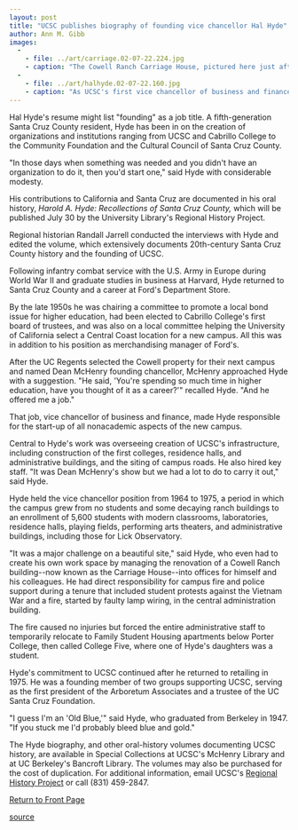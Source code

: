 ```yaml
---
layout: post
title: "UCSC publishes biography of founding vice chancellor Hal Hyde"
author: Ann M. Gibb
images:
  -
    - file: ../art/carriage.02-07-22.224.jpg
    - caption: "The Cowell Ranch Carriage House, pictured here just after Hal Hyde managed its renovations, creating the first administrative office space at UCSC. Photo: Vester Dick, courtesy UCSC Special Collections"
  -
    - file: ../art/halhyde.02-07-22.160.jpg
    - caption: "As UCSC's first vice chancellor of business and finance, Hal Hyde oversaw construction of the first colleges and residence halls as well as the siting of campus roads. Photo: Don Harris, UCSC Photo Services"
---
```


Hal Hyde's resume might list "founding" as a job title. A fifth-generation Santa Cruz County resident, Hyde has been in on the creation of organizations and institutions ranging from UCSC and Cabrillo College to the Community Foundation and the Cultural Council of Santa Cruz County.

"In those days when something was needed and you didn't have an organization to do it, then you'd start one," said Hyde with considerable modesty.

His contributions to California and Santa Cruz are documented in his oral history, _Harold A. Hyde: Recollections of Santa Cruz County,_ which will be published July 30 by the University Library's Regional History Project.

Regional historian Randall Jarrell conducted the interviews with Hyde and edited the volume, which extensively documents 20th-century Santa Cruz County history and the founding of UCSC.  

Following infantry combat service with the U.S. Army in Europe during World War II and graduate studies in business at Harvard, Hyde returned to Santa Cruz County and a career at Ford's Department Store.

By the late 1950s he was chairing a committee to promote a local bond issue for higher education, had been elected to Cabrillo College's first board of trustees, and was also on a local committee helping the University of California select a Central Coast location for a new campus. All this was in addition to his position as merchandising manager of Ford's.

After the UC Regents selected the Cowell property for their next campus and named Dean McHenry founding chancellor, McHenry approached Hyde with a suggestion. "He said, 'You're spending so much time in higher education, have you thought of it as a career?'" recalled Hyde. "And he offered me a job."  

That job, vice chancellor of business and finance, made Hyde responsible for the start-up of all nonacademic aspects of the new campus.

Central to Hyde's work was overseeing creation of UCSC's infrastructure, including construction of the first colleges, residence halls, and administrative buildings, and the siting of campus roads. He also hired key staff. "It was Dean McHenry's show but we had a lot to do to carry it out," said Hyde.   
  
Hyde held the vice chancellor position from 1964 to 1975, a period in which the campus grew from no students and some decaying ranch buildings to an enrollment of 5,600 students with modern classrooms, laboratories, residence halls, playing fields, performing arts theaters, and administrative buildings, including those for Lick Observatory.

"It was a major challenge on a beautiful site," said Hyde, who even had to create his own work space by managing the renovation of a Cowell Ranch building--now known as the Carriage House--into offices for himself and his colleagues. He had direct responsibility for campus fire and police support during a tenure that included student protests against the Vietnam War and a fire, started by faulty lamp wiring, in the central administration building.

The fire caused no injuries but forced the entire administrative staff to temporarily relocate to Family Student Housing apartments below Porter College, then called College Five, where one of Hyde's daughters was a student.

Hyde's commitment to UCSC continued after he returned to retailing in 1975. He was a founding member of two groups supporting UCSC, serving as the first president of the Arboretum Associates and a trustee of the UC Santa Cruz Foundation.   

"I guess I'm an 'Old Blue,'" said Hyde, who graduated from Berkeley in 1947. "If you stuck me I'd probably bleed blue and gold."

The Hyde biography, and other oral-history volumes documenting UCSC history, are available in Special Collections at UCSC's McHenry Library and at UC Berkeley's Bancroft Library. The volumes may also be purchased for the cost of duplication. For additional information, email UCSC's [Regional History Project][1] or call (831) 459-2847.

  

[Return to Front Page][2]

[1]: mailto:ihreti@cats.ucsc.edu
[2]: http://currents.ucsc.edu/

[source](http://www1.ucsc.edu/currents/02-03/07-22/history.html "Permalink to history")
